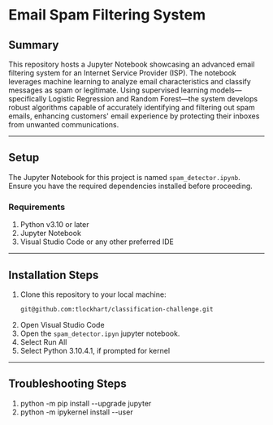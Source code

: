 # Email Spam Filtering System

## Summary

This repository hosts a Jupyter Notebook showcasing an advanced email filtering system for an Internet Service Provider (ISP). The notebook leverages machine learning to analyze email characteristics and classify messages as spam or legitimate. Using supervised learning models—specifically Logistic Regression and Random Forest—the system develops robust algorithms capable of accurately identifying and filtering out spam emails, enhancing customers' email experience by protecting their inboxes from unwanted communications.

---

## Setup

The Jupyter Notebook for this project is named `spam_detector.ipynb`. Ensure you have the required dependencies installed before proceeding.

### Requirements

1. Python v3.10 or later
2. Jupyter Notebook
3. Visual Studio Code or any other preferred IDE

---

## Installation Steps

1. Clone this repository to your local machine:
   ```bash
   git@github.com:tlockhart/classification-challenge.git
2. Open Visual Studio Code
3. Open the `spam_detector.ipyn` jupyter notebook.
4. Select Run All
5. Select Python 3.10.4.1, if prompted for kernel

---

## Troubleshooting Steps

1. python -m pip install --upgrade jupyter
2. python -m ipykernel install --user